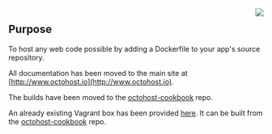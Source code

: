 <img src="http://github.froese.org/assets/octohost/octohost-300-words.png" align="right" border="0" />

Purpose
--------

To host any web code possible by adding a Dockerfile to your app's source repository.

All documentation has been moved to the main site at [http://www.octohost.io](http://www.octohost.io).

The builds have been moved to the [octohost-cookbook](https://github.com/octohost/octohost-cookbook) repo.

An already existing Vagrant box has been provided [here](https://github.com/octohost/octovagrant). It can be built from the [octohost-cookbook](https://github.com/octohost/octohost-cookbook) repo.

